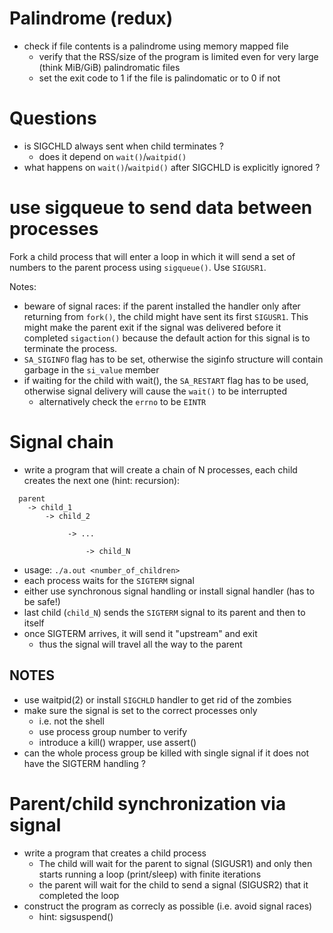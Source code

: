 
# Palindrome (redux)

- check if file contents is a palindrome using memory mapped file
  - verify that the RSS/size of the program is limited even for very
    large (think MiB/GiB) palindromatic files
  - set the exit code to 1 if the file is palindomatic or to 0 if not

# Questions

- is SIGCHLD always sent when child terminates ?
  - does it depend on `wait()`/`waitpid()`
- what happens on `wait()`/`waitpid()` after SIGCHLD is explicitly ignored ?

# use sigqueue to send data between processes

Fork a child process that will enter a loop in which it will send a set of numbers to the parent process
using `sigqueue()`. Use `SIGUSR1`.

Notes:
  - beware of signal races: if the parent installed the handler only after returning from `fork()`, the child might have sent its first `SIGUSR1`.
    This might make the parent exit if the signal was delivered before it completed `sigaction()` because the default action for this signal is to terminate the process. 
  - `SA_SIGINFO` flag has to be set, otherwise the siginfo structure will contain garbage in the `si_value` member
  - if waiting for the child with wait(), the `SA_RESTART` flag has to be used, otherwise signal delivery will cause the `wait()` to be interrupted
    - alternatively check the `errno` to be `EINTR`

# Signal chain

- write a program that will create a chain of N processes, each child creates
  the next one (hint: recursion):

```
  parent
    -> child_1
        -> child_2

             -> ...

                 -> child_N
```

- usage: `./a.out <number_of_children>`
- each process waits for the `SIGTERM` signal
- either use synchronous signal handling or install signal handler (has to be safe!)
- last child (`child_N`) sends the `SIGTERM` signal to its parent and then to itself
- once SIGTERM arrives, it will send it "upstream" and exit
  - thus the signal will travel all the way to the parent

## NOTES

  - use waitpid(2) or install `SIGCHLD` handler to get rid of the zombies
  - make sure the signal is set to the correct processes only
    - i.e. not the shell
    - use process group number to verify
    - introduce a kill() wrapper, use assert()
  - can the whole process group be killed with single signal if it does
    not have the SIGTERM handling ?

# Parent/child synchronization via signal

- write a program that creates a child process
  - The child will wait for the parent to signal (SIGUSR1) and only then starts
    running a loop (print/sleep) with finite iterations
  - the parent will wait for the child to send a signal (SIGUSR2) that it
    completed the loop
- construct the program as correcly as possible (i.e. avoid signal races)
  - hint: sigsuspend()
